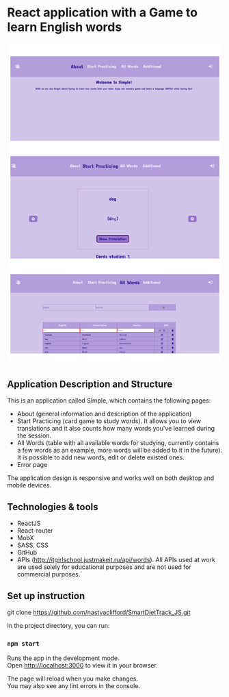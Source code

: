 # React application with a Game to learn English words



<img align="center" width=800 src="readme_pics/simple_pic.png" />

## Application Description and Structure

This is an application called Simple, which contains the following pages: 
- About (general information and description of the application)
- Start Practicing (card game to study words). It allows you to view translations and it also counts how many words you've learned during the session.
- All Words (table with all available words for studying, currently contains a few words as an example, more words will be added to it in the future). It is possible to add new words, edit or delete existed ones.
- Error page

The application design is responsive and works well on both desktop and mobile devices.

## Technologies & tools 

* ReactJS
* React-router
* MobX
* SASS, CSS
* GitHub
* APIs (http://itgirlschool.justmakeit.ru/api/words). All APIs used at work are used solely for educational purposes and are not used for commercial purposes.


## Set up instruction

git clone https://github.com/nastyaclifford/SmartDietTrack_JS.git

In the project directory, you can run:

### `npm start`

Runs the app in the development mode.\
Open [http://localhost:3000](http://localhost:3000) to view it in your browser.

The page will reload when you make changes.\
You may also see any lint errors in the console.

